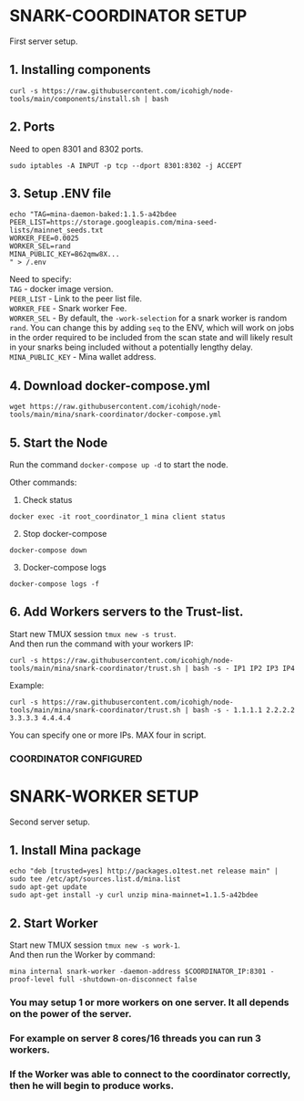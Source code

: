 # SNARK-COORDINATOR SETUP
First server setup.

## 1. Installing components
```
curl -s https://raw.githubusercontent.com/icohigh/node-tools/main/components/install.sh | bash
```
## 2. Ports
Need to open 8301 and 8302 ports.  
```
sudo iptables -A INPUT -p tcp --dport 8301:8302 -j ACCEPT
```
## 3. Setup .ENV file
```
echo "TAG=mina-daemon-baked:1.1.5-a42bdee
PEER_LIST=https://storage.googleapis.com/mina-seed-lists/mainnet_seeds.txt
WORKER_FEE=0.0025
WORKER_SEL=rand
MINA_PUBLIC_KEY=B62qmw8X...
" > /.env
```
Need to specify:  
`TAG` - docker image version.  
`PEER_LIST` - Link to the peer list file.  
`WORKER_FEE` - Snark worker Fee.  
`WORKER_SEL` - By default, the `-work-selection` for a snark worker is random `rand`. You can change this by adding `seq` to the ENV, which will work on jobs in the order required to be included from the scan state and will likely result in your snarks being included without a potentially lengthy delay.  
`MINA_PUBLIC_KEY` - Mina wallet address.  

## 4. Download docker-compose.yml
```
wget https://raw.githubusercontent.com/icohigh/node-tools/main/mina/snark-coordinator/docker-compose.yml
```
## 5. Start the Node
Run the command `docker-compose up -d` to start the node.

Other commands:
1. Check status
```
docker exec -it root_coordinator_1 mina client status
```
2. Stop docker-compose
```
docker-compose down
```
3. Docker-compose logs
```
docker-compose logs -f
```

## 6. Add Workers servers to the Trust-list.
Start new TMUX session `tmux new -s trust`.  
And then run the command with your workers IP:
```
curl -s https://raw.githubusercontent.com/icohigh/node-tools/main/mina/snark-coordinator/trust.sh | bash -s - IP1 IP2 IP3 IP4
```
Example:
```
curl -s https://raw.githubusercontent.com/icohigh/node-tools/main/mina/snark-coordinator/trust.sh | bash -s - 1.1.1.1 2.2.2.2 3.3.3.3 4.4.4.4
```
You can specify one or more IPs. MAX four in script.

### COORDINATOR CONFIGURED

# SNARK-WORKER SETUP
Second server setup.

## 1. Install Mina package
```
echo "deb [trusted=yes] http://packages.o1test.net release main" | sudo tee /etc/apt/sources.list.d/mina.list
sudo apt-get update
sudo apt-get install -y curl unzip mina-mainnet=1.1.5-a42bdee
```
## 2. Start Worker
Start new TMUX session `tmux new -s work-1`.  
And then run the Worker by command:  
```
mina internal snark-worker -daemon-address $COORDINATOR_IP:8301 -proof-level full -shutdown-on-disconnect false
```

### You may setup 1 or more workers on one server. It all depends on the power of the server. 
### For example on server 8 cores/16 threads you can run 3 workers.

### If the Worker was able to connect to the coordinator correctly, then he will begin to produce works.
